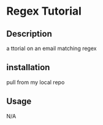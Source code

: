 # Regex Tutorial 

## Description

a ttorial on an email matching regex

## installation

pull from my local repo

## Usage

N/A

